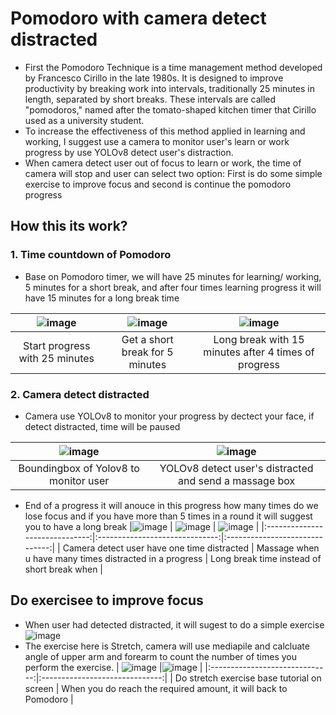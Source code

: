 # Pomodoro with camera detect distracted
* First the Pomodoro Technique is a time management method developed by Francesco Cirillo in the late 1980s. It is designed to improve productivity by breaking work into intervals, traditionally 25 minutes in length, separated by short breaks. These intervals are called "pomodoros," named after the tomato-shaped kitchen timer that Cirillo used as a university student.
* To increase the effectiveness of this method applied in learning and working, I suggest use a camera to monitor user's learn or work progress by use YOLOv8 detect user's distraction.
* When camera detect user out of focus to learn or work, the time of camera will stop and user can select two option: First is do some simple exercise to improve focus and second is continue the pomodoro progress
  
## How this its work?
### 1. Time countdown of Pomodoro
* Base on Pomodoro timer, we will have 25 minutes for learning/ working, 5 minutes for a short break, and after four times learning progress it will have 15 minutes for a long break time
  
| ![image](https://github.com/n1ne1903/Pomodoro-with-camera-detect-distracted/assets/141629048/32c5e64d-b9fc-4673-8dae-ca97404ff03c) | ![image](https://github.com/n1ne1903/Pomodoro-with-camera-detect-distracted/assets/141629048/4e9fe3ee-7a88-4155-9187-08d57ba6bd7f) | ![image](https://github.com/n1ne1903/Pomodoro-with-camera-detect-distracted/assets/141629048/f158813d-6612-4343-a583-240915035202) |
|:------------------------------:|:------------------------------:|:------------------------------:|
| Start progress with 25 minutes              | Get a short break for 5 minutes             | Long break with 15 minutes after 4 times of progress            |

### 2. Camera detect distracted
* Camera use YOLOv8 to monitor your progress by dectect your face, if detect distracted, time will be paused
  
| ![image](https://github.com/n1ne1903/Pomodoro-with-camera-detect-distracted/assets/141629048/48b748aa-adc9-44bf-825c-494842b9c83c) | ![image](https://github.com/n1ne1903/Pomodoro-with-camera-detect-distracted/assets/141629048/4665ea0d-78b1-43a6-b5a4-e3b04081e415) |
|:------------------------------:|:------------------------------:|
| Boundingbox of Yolov8 to monitor user            | YOLOv8 detect user's distracted and send a massage box         |

* End of a progress it will anouce in this progress how many times do we lose focus and if you have more than 5 times in a round it will suggest you to have a long break
|![image](https://github.com/n1ne1903/Pomodoro-with-camera-detect-distracted/assets/141629048/bb3dcf11-2257-433b-b302-87f9a13ece8d)  |  ![image](https://github.com/n1ne1903/Pomodoro-with-camera-detect-distracted/assets/141629048/2dba7028-c349-476e-9b73-8c9e9337aa72) | ![image](https://github.com/n1ne1903/Pomodoro-with-camera-detect-distracted/assets/141629048/70bd48c0-aa95-4a92-9f3c-afffd32c587d) |
|:------------------------------:|:------------------------------:|:------------------------------:|
| Camera detect user have one time distracted             | Massage when u have many times distracted in a progress            | Long break time instead of short break when           |
## Do exercisee to improve focus
* When user had detected distracted, it will sugest to do a simple exercise
![image](https://github.com/n1ne1903/Pomodoro-with-camera-detect-distracted/assets/141629048/0b8ab95b-0371-4e9f-a009-6c7dd1ba6455)
* The exercise here is Stretch, camera will use mediapile and calcluate angle of upper arm and forearm to count the number of times you perform the exercise.
| ![image](https://github.com/n1ne1903/Pomodoro-with-camera-detect-distracted/assets/141629048/6e82d3b5-d0e2-4edc-a5ce-5e3453ee3600) |![image](https://github.com/n1ne1903/Pomodoro-with-camera-detect-distracted/assets/141629048/b73aaa7c-442d-412d-a7d9-d7fe8202fa6a) |
|:------------------------------:|:------------------------------:|
| Do stretch exercise base tutorial on screen           | When you do reach the required amount, it will back to Pomodoro    |






